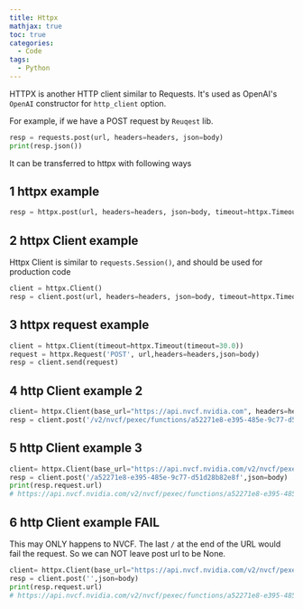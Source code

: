 ```yaml
---
title: Httpx
mathjax: true
toc: true
categories:
  - Code
tags:
  - Python
---
```


HTTPX is another HTTP client similar to Requests. It's used as OpenAI's `OpenAI` constructor for `http_client` option.

For example, if we have a POST request by `Reuqest` lib.
```python
resp = requests.post(url, headers=headers, json=body)
print(resp.json())
```
It can be transferred to httpx with following ways
## 1 httpx example
```python
resp = httpx.post(url, headers=headers, json=body, timeout=httpx.Timeout(timeout=30.0))
```
## 2 httpx Client example
Httpx Client is similar to `requests.Session()`, and should be used for production code
```python
client = httpx.Client()
resp = client.post(url, headers=headers, json=body, timeout=httpx.Timeout(timeout=30.0))
```

## 3 httpx request example
```python
client = httpx.Client(timeout=httpx.Timeout(timeout=30.0))
request = httpx.Request('POST', url,headers=headers,json=body)
resp = client.send(request)
```

## 4 http Client example 2
```python
client= httpx.Client(base_url="https://api.nvcf.nvidia.com", headers=headers, timeout=httpx.Timeout(timeout=30.0))
resp = client.post('/v2/nvcf/pexec/functions/a52271e8-e395-485e-9c77-d51d28b82e8f', json=body)
```
## 5 http Client example 3
```python
client= httpx.Client(base_url="https://api.nvcf.nvidia.com/v2/nvcf/pexec/functions/",headers=headers, timeout=httpx.Timeout(timeout=30.0))
resp = client.post('/a52271e8-e395-485e-9c77-d51d28b82e8f',json=body)
print(resp.request.url)
# https://api.nvcf.nvidia.com/v2/nvcf/pexec/functions/a52271e8-e395-485e-9c77-d51d28b82e8f
```
## 6 http Client example FAIL
This may ONLY happens to NVCF. The last `/` at the end of the URL would fail the request. So we can NOT leave post url to be None.
```python
client= httpx.Client(base_url="https://api.nvcf.nvidia.com/v2/nvcf/pexec/functions/a52271e8-e395-485e-9c77-d51d28b82e8f",headers=headers, timeout=httpx.Timeout(timeout=30.0))
resp = client.post('',json=body)
print(resp.request.url)
# https://api.nvcf.nvidia.com/v2/nvcf/pexec/functions/a52271e8-e395-485e-9c77-d51d28b82e8f/
```